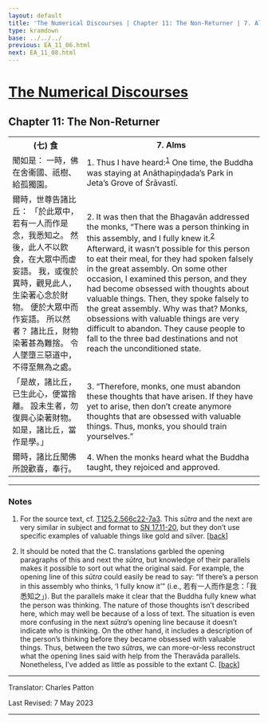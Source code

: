 ```yaml
---
layout: default
title: 'The Numerical Discourses | Chapter 11: The Non-Returner | 7. Alms'
type: kramdown
base: ../../../
previous: EA_11_06.html
next: EA_11_08.html
---
```


<h1><a href='../index.html'>The Numerical Discourses</a></h1>
<h2>Chapter 11: The Non-Returner</h2>

<table class="trans">
  <th class='ch'>(七) 食</th>
  <th class='en'>7. Alms</th>
  <tr>
    <td class='ch' title='T125.2.566c22'>聞如是： 一時，佛在舍衞國、祇樹、給孤獨園。</td>
    <td id='p1'>1. Thus I have heard:<sup id="ref1"><a href="#n1">1</a></sup> One time, the Buddha was staying at Anāthapiṇḍada’s Park in Jeta’s Grove of Śrāvastī.</td>
  </tr>
  <tr>
    <td class='ch' title='T125.2.566c23'>爾時，世尊告諸比丘： 「於此眾中，若有一人而作是念，我悉知之。 然後，此人不以飮食，在大眾中而虚妄語。 我，或復於異時，觀見此人，生染著心念於財物。 便於大眾中而作妄語。 所以然者？ 諸比丘，財物染著甚為難捨。 令人墜墮三惡道中，不得至無為之處。</td>
    <td id='p2'>2. It was then that the Bhagavān addressed the monks,  “There was a person thinking in this assembly, and I fully knew it.<sup id="ref2"><a href="#n2">2</a></sup> Afterward, it wasn’t possible for this person to eat their meal, for they had spoken falsely in the great assembly. On some other occasion, I examined this person, and they had become obsessed with thoughts about valuable things. Then, they spoke falsely to the great assembly. Why was that? Monks, obsessions with valuable things are very difficult to abandon. They cause people to fall to the three bad destinations and not reach the unconditioned state.</td>
  </tr>
  <tr>
    <td class='ch' title='T125.2.566c29'>「是故，諸比丘，已生此心，便當捨離。 設未生者，勿復興心染著財物。 如是，諸比丘，當作是學。」</td>
    <td id='p3'>3. “Therefore, monks, one must abandon these thoughts that have arisen. If they have yet to arise, then don’t create anymore thoughts that are obsessed with valuable things. Thus, monks, you should train yourselves.”</td>
  </tr>
  <tr>
    <td class='ch' title='T125.2.567a2'>爾時，諸比丘聞佛所說歡喜，奉行。</td>
    <td id='p4'>4. When the monks heard what the Buddha taught, they rejoiced and approved.</td>
  </tr>
</table>

<hr/>

<h3 id="notes">Notes</h3>

<ol class="notes-list">
<li id="n1"><p>For the source text, cf. <a href="https://cbetaonline.dila.edu.tw/zh/T02n0125_p0566c22" target="_blank">T125.2.566c22-7a3</a>. This <em>sūtra</em> and the next are very similar in subject and format to <a href="https://suttacentral.net/sn17.11" target="_blank">SN 17.11-20</a>, but they don’t use specific examples of valuable things like gold and silver. [<a href="#ref1">back</a>]</p></li>
<li id="n2"><p>It should be noted that the C. translations garbled the opening paragraphs of this and next the <em>sūtra</em>, but knowledge of their parallels makes it possible to sort out what the original said. For example, the opening line of this <em>sūtra</em> could easily be read to say: “If there’s a person in this assembly who thinks, ‘I fully know it’” (i.e., 若有一人而作是念：「我悉知之」). But the parallels make it clear that the Buddha fully knew what the person was thinking. The nature of those thoughts isn’t described here, which may well be because of a loss of text. The situation is even more confusing in the next <em>sūtra</em>’s opening line because it doesn’t indicate who is thinking. On the other hand, it includes a description of the person’s thinking before they became obsessed with valuable things. Thus, between the two <em>sūtra</em>s, we can more-or-less reconstruct what the opening lines said with help from the Theravāda parallels. Nonetheless, I’ve added as little as possible to the extant C. [<a href="#ref2">back</a>]</p></li>
</ol>
<hr/>

<p class="translator">Translator: Charles Patton</p>
<p class='revised'>Last Revised: 7 May 2023</p>

<hr/>